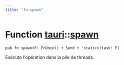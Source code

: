 ```yaml
---
title: "fn.spawn"
---
```


# Function [tauri](/docs/api/rust/tauri/index.html)::​[spawn](/docs/api/rust/tauri/)

    pub fn spawn<F: FnOnce() + Send + 'static>(task: F)

Exécute l'opération dans la pile de threads.
